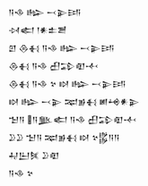 <div class='block'>
<div class='line'>𒀀𒈾 𒈗 𒁁𒉌𒅀</div>
<div class='line'>𒀴𒅗 𒁹𒀭𒉺𒍪</div>
<div class='line'>𒇻 𒁲𒈬 𒀀𒈾 𒈗 𒁁𒉌𒅀</div>
<div class='line'>𒁲𒈬 𒀀𒈾 𒌷𒁉𒊏𒋾</div>
<div class='line'>𒁲𒈬 𒀀𒈾 𒆳 𒊭 𒈗 𒁁𒉌𒅀</div>
<div class='line'>𒊭 𒈗 𒁁𒉌 𒉈𒂊𒈬 𒅖𒆲𒀭𒉌</div>
<div class='line'>𒈠𒀀 𒀀𒆥𒅗 𒀀𒈾 𒌷𒁉𒊏𒋾</div>
<div class='line'>𒊒𒊒 𒈠𒀀 𒉈𒂊𒈬 𒊭 𒆳𒌵𒀀𒀀</div>
<div class='line'>𒄷𒌨𒍮 𒊒𒊏</div>
<div class='line'>𒀀𒈾 𒆳</div>
</div>
